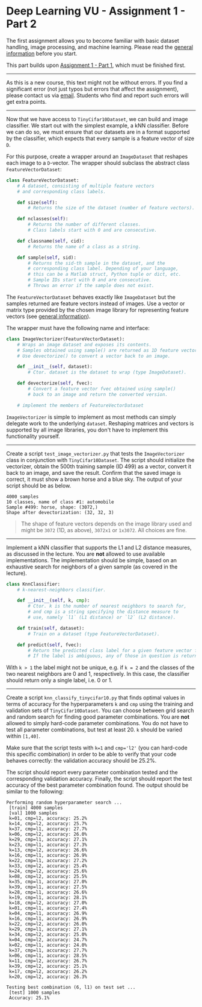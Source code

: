 # Deep Learning VU - Assignment 1 - Part 2 #

The first assignment allows you to become familiar with basic dataset handling, image processing, and machine learning. Please read the [general information](https://owncloud.tuwien.ac.at/index.php/s/tejPFjV5uz39rBL) before you start.

This part builds upon [Assignment 1 - Part 1](https://owncloud.tuwien.ac.at/index.php/s/K6kta76H8hvIGoo), which must be finished first.

-----

As this is a new course, this text might not be without errors. If you find a significant error (not just typos but errors that affect the assignment), please contact us via [email](mailto:dlvc@caa.tuwien.ac.at). Students who find and report such errors will get extra points.

-----

Now that we have access to `TinyCifar10Dataset`, we can build and image classifier. We start out with the simplest example, a kNN classifier. Before we can do so, we must ensure that our datasets are in a format supported by the classifier, which expects that every sample is a feature vector of size `D`.

For this purpose, create a wrapper around an `ImageDataset` that reshapes each image to a `D`-vector. The wrapper should subclass the abstract class `FeatureVectorDataset`:

```python
class FeatureVectorDataset:
    # A dataset, consisting of multiple feature vectors
    # and corresponding class labels.

    def size(self):
        # Returns the size of the dataset (number of feature vectors).

    def nclasses(self):
        # Returns the number of different classes.
        # Class labels start with 0 and are consecutive.

    def classname(self, cid):
        # Returns the name of a class as a string.

    def sample(self, sid):
        # Returns the sid-th sample in the dataset, and the
        # corresponding class label. Depending of your language,
        # this can be a Matlab struct, Python tuple or dict, etc.
        # Sample IDs start with 0 and are consecutive.
        # Throws an error if the sample does not exist.
```

The `FeatureVectorDataset` behaves exactly like `ImageDataset` but the samples returned are feature vectors instead of images. Use a vector or matrix type provided by the chosen image library for representing feature vectors (see [general information](https://owncloud.tuwien.ac.at/index.php/s/tejPFjV5uz39rBL)).

The wrapper must have the following name and interface:

```python
class ImageVectorizer(FeatureVectorDataset):
    # Wraps an image dataset and exposes its contents.
    # Samples obtained using sample() are returned as 1D feature vectors.
    # Use devectorize() to convert a vector back to an image.

    def __init__(self, dataset):
        # Ctor. dataset is the dataset to wrap (type ImageDataset).

    def devectorize(self, fvec):
        # Convert a feature vector fvec obtained using sample()
        # back to an image and return the converted version.

    # implement the members of FeatureVectorDataset
```

`ImageVectorizer` is simple to implement as most methods can simply delegate work to the underlying `dataset`. Reshaping matrices and vectors is supported by all image libraries, you don't have to implement this functionality yourself.

-----

Create a script `test_image_vectorizer.py` that tests the `ImageVectorizer` class in conjunction with `TinyCifar10Dataset`. The script should initialize the vectorizer, obtain the 500th training sample (ID 499) as a vector, convert it back to an image, and save the result. Confirm that the saved image is correct, it must show a brown horse and a blue sky. The output of your script should be as below.

    4000 samples
    10 classes, name of class #1: automobile
    Sample #499: horse, shape: (3072,)
    Shape after devectorization: (32, 32, 3)

> The shape of feature vectors depends on the image library used and might be `3072` (1D, as above), `3072x1` or `1x3072`. All choices are fine.

-----

Implement a kNN classifier that supports the L1 and L2 distance measures, as discussed in the lecture. You are **not** allowed to use available implementations. The implementation should be simple, based on an exhaustive search for neighbors of a given sample (as covered in the lecture).

```python
class KnnClassifier:
    # k-nearest-neighbors classifier.

    def __init__(self, k, cmp):
        # Ctor. k is the number of nearest neighbors to search for,
        # and cmp is a string specifying the distance measure to
        # use, namely `l1` (L1 distance) or `l2` (L2 distance).

    def train(self, dataset):
        # Train on a dataset (type FeatureVectorDataset).

    def predict(self, fvec):
        # Return the predicted class label for a given feature vector fvec.
        # If the label is ambiguous, any of those in question is returned.
```

With `k > 1` the label might not be unique, e.g. if `k = 2` and the classes of the two nearest neighbors are 0 and 1, respectively. In this case, the classifier should return only a single label, i.e. 0 or 1.

-----

Create a script `knn_classify_tinycifar10.py` that finds optimal values in terms of accuracy for the hyperparameters `k` and `cmp` using the training and validation sets of `TinyCifar10Dataset`. You can choose between grid search and random search for finding good parameter combinations. You are **not** allowed to simply hard-code parameter combinations. You do not have to test all parameter combinations, but test at least 20. `k` should be varied within `[1,40]`.

Make sure that the script tests with `k=1` and `cmp='l2'` (you can hard-code this specific combination) in order to be able to verify that your code behaves correctly: the validation accuracy should be 25.2%.

The script should report every parameter combination tested and the corresponding validation accuracy. Finally, the script should report the test accuracy of the best parameter combination found. The output should be similar to the following:

    Performing random hyperparameter search ...
     [train] 4000 samples
     [val] 1000 samples
     k=01, cmp=l2, accuracy: 25.2%
     k=14, cmp=l2, accuracy: 25.7%
     k=37, cmp=l1, accuracy: 27.7%
     k=06, cmp=l2, accuracy: 26.0%
     k=29, cmp=l1, accuracy: 27.1%
     k=23, cmp=l1, accuracy: 27.3%
     k=13, cmp=l2, accuracy: 26.6%
     k=16, cmp=l1, accuracy: 26.9%
     k=22, cmp=l1, accuracy: 27.2%
     k=33, cmp=l2, accuracy: 25.4%
     k=24, cmp=l2, accuracy: 25.6%
     k=08, cmp=l2, accuracy: 25.5%
     k=35, cmp=l1, accuracy: 27.0%
     k=39, cmp=l1, accuracy: 27.5%
     k=28, cmp=l1, accuracy: 26.6%
     k=19, cmp=l1, accuracy: 28.1%
     k=18, cmp=l2, accuracy: 27.0%
     k=01, cmp=l1, accuracy: 27.4%
     k=04, cmp=l1, accuracy: 26.9%
     k=16, cmp=l1, accuracy: 26.9%
     k=22, cmp=l2, accuracy: 26.0%
     k=29, cmp=l1, accuracy: 27.1%
     k=34, cmp=l2, accuracy: 25.0%
     k=04, cmp=l2, accuracy: 24.7%
     k=02, cmp=l1, accuracy: 24.0%
     k=37, cmp=l1, accuracy: 27.7%
     k=06, cmp=l1, accuracy: 28.5%
     k=11, cmp=l2, accuracy: 26.7%
     k=39, cmp=l2, accuracy: 25.1%
     k=17, cmp=l2, accuracy: 26.2%
     k=20, cmp=l2, accuracy: 26.3%

    Testing best combination (6, l1) on test set ...
     [test] 1000 samples
     Accuracy: 25.1%
